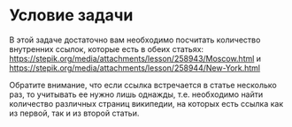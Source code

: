 # Условие задачи

В этой задаче достаточно вам необходимо посчитать количество внутренних ссылок, которые есть в обеих статьях: https://stepik.org/media/attachments/lesson/258943/Moscow.html  и https://stepik.org/media/attachments/lesson/258944/New-York.html

Обратите внимание, что если ссылка встречается в статье несколько раз, то учитывать ее нужно лишь однажды, т.е. необходимо найти количество различных страниц википедии, на которых есть ссылка как из первой, так и из второй статьи.
